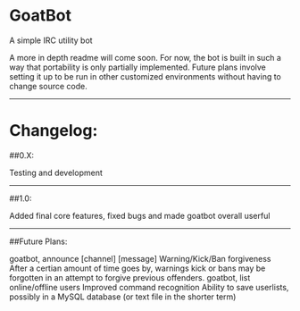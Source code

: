 # GoatBot
A simple IRC utility bot

A more in depth readme will come soon. For now, the bot is built in such a way that portability is only partially implemented.
Future plans involve setting it up to be run in other customized environments without having to change source code.


-------------------------------------------------------------------------------------------------------------------


# Changelog:

##0.X:

Testing and development

-------------------------------------------------------------------------------------------------------------------

##1.0:

Added final core features, fixed bugs and made goatbot overall userful

-------------------------------------------------------------------------------------------------------------------

##Future Plans:

goatbot, announce [channel] [message]
Warning/Kick/Ban forgiveness
  After a certian amount of time goes by, warnings kick or bans may be forgotten in an attempt to forgive previous offenders.
goatbot, list online/offline users
Improved command recognition
Ability to save userlists, possibly in a MySQL database (or text file in the shorter term)
